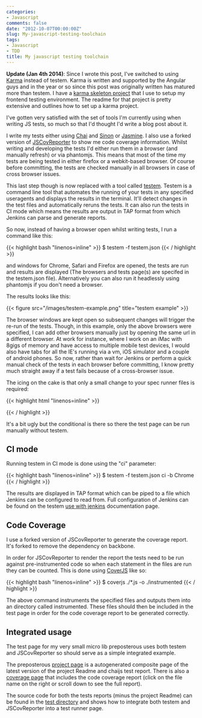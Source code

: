 ```yaml
---
categories:
- Javascript
comments: false
date: "2012-10-07T00:00:00Z"
slug: My-javascript-testing-toolchain
tags:
- Javascript
- TDD
title: My javascript testing toolchain
---
```


**Update (Jan 4th 2014)**: Since I wrote this post, I've switched to using [Karma](http://karma-runner.github.io/) instead of testem. Karma is written and supported by the Angular guys and in the year or so since this post was originally written has matured more than testem. I have a [karma skeleton project](https://github.com/lawrencec/karma-test-skeleton) that I use to setup my frontend testing environment. The readme for that project is pretty extensive and outlines how to set up a karma project.

I've gotten very satisfied with the set of tools I'm currently using when
writing JS tests, so much so that I'd thought I'd write a blog post about it.

I write my tests either using [Chai](http://chaijs.com/) and [Sinon](http://sinonjs.org/)
or [Jasmine](http://pivotal.github.com/jasmine/). I also use a forked
version of [JSCovReporter](https://github.com/lawrencec/JSCovReporter) to show me code coverage information.
Whilst writing and
developing the tests I'd either run them in a browser (and manually refresh) or via phantomjs.
This means that most of the time my tests are being tested in either firefox or
a webkit-based browser. Of course before committing, the tests are checked manually in all browsers in case of cross browser issues.

This last step though is now replaced with a tool called [testem](https://github.com/airportyh/testem).
Testem is a command line tool that automates the running of your tests in any specified
useragents and displays the results in the terminal. It'll detect changes in the
test files and automatically reruns the tests. It can also run the tests in CI
mode which means the results are output in TAP format from which Jenkins can parse and
generate reports.

So now, instead of having a browser open whilst writing tests, I run a command like
this:

{{< highlight bash "linenos=inline" >}}
$ testem -f testem.json
{{< / highlight >}}

and windows for Chrome, Safari and Firefox are opened, the tests are run and results
are displayed (The browsers and tests page(s) are specifed in the testem.json
file). Alternatively you can also run it headlessly using phantomjs if you don't need a browser.

The results looks like this:

{{< figure src="/images/testem-example.png" title="testem example" >}}

The browser windows are kept open so subsequent changes will trigger the re-run
of the tests. Though, in this example, only the above browsers were specified, I
can add other browsers manually just by opening the same url in a different browser.
At work for instance, where I work on an iMac with 8gigs of memory and have
access to multiple mobile test devices, I would also have tabs for all the IE's running via
a vm, iOS simulator and a couple of android phones. So now, rather than wait for Jenkins
or perform a quick manual check of the tests in each browser before committing,
I know pretty much straight away if a test fails because of a cross-browser issue.

The icing on the cake is that only a small change to your spec runner files
is required:

{{< highlight html "linenos=inline" >}}
<!-- Add testem support to your test runner page -->
<script type="text/javascript">
    if (location.hash.indexOf('#testem') !== -1) {
        document.write('<script src="/testem.js"></'+'script>');
    }
</script>
{{< / highlight >}}

It's a bit ugly but the conditional is there so there the test page can be
run manually without testem.

## CI mode

Running testem in CI mode is done using the "ci" parameter:

{{< highlight bash "linenos=inline" >}}
$ testem -f testem.json ci -b Chrome
{{< / highlight >}}

The results are displayed in TAP format which can be piped to a file which Jenkins
can be configured to read from. Full configuration of Jenkins can be found on the
testem [use with jenkins](https://github.com/airportyh/testem/blob/master/docs/use_with_jenkins.md)
documentation page.

## Code Coverage

I use a forked version of JSCovReporter to generate the coverage report. It's forked
to remove the dependency on backbone.

In order for JSCovReporter to render the report the tests need to be run against
pre-instrumented code so when each statement in the files are run they can be counted.
This is done using [CoverJS](https://github.com/arian/CoverJS) like so:

{{< highlight bash "linenos=inline" >}}
$ coverjs ./*.js -o ./instrumented
{{< / highlight >}}

The above command instruments the specified files and outputs them into an directory
called instrumented. These files should then be included in the test page in order
for the code coverage report to be generated correctly.

## Integrated usage

The test page for my very small micro lib preposterous uses both testem and JSCovReporter
so should serve as a simple integrated example.

The preposterous [project page](http://preposterous.nodetraveller.com/) is a autogenerated composite
page of the latest version of the project Readme and chaijs test report. There is also a [coverage page](http://preposterous.nodetraveller.com/index-coverage.html)
that includes the code coverage report (click on the file name on the right or scroll down to see the full report).

The source code for both the tests reports (minus the project Readme) can be found in the [test directory](https://github.com/lawrencec/preposterous/tree/master/src/tests)
and shows how to integrate both testem and JSCovReporter into a test runner page.

